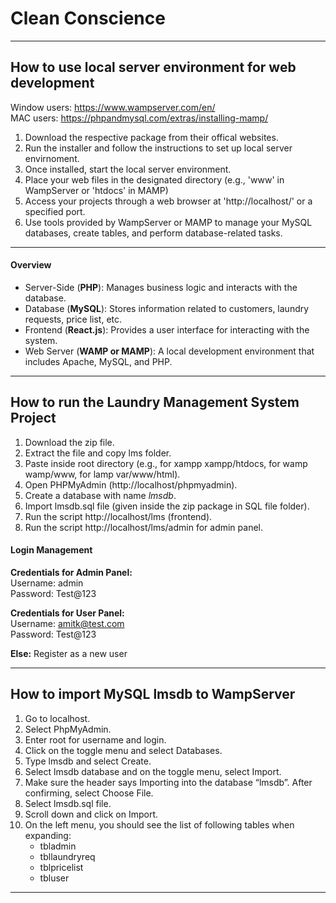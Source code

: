 # Clean Conscience

---
## How to use local server environment for web development

Window users: https://www.wampserver.com/en/ <br />
MAC users: https://phpandmysql.com/extras/installing-mamp/

1. Download the respective package from their offical websites.
2. Run the installer and follow the instructions to set up local server envirnoment. 
3. Once installed, start the local server environment. 
4. Place your web files in the designated directory (e.g., 'www' in WampServer or 'htdocs' in MAMP)
5. Access your projects through a web browser at 'http://localhost/' or a specified port.
6. Use tools provided by WampServer or MAMP to manage your MySQL databases, create tables, and perform database-related tasks. 

---
#### Overview

* Server-Side (**PHP**): Manages business logic and interacts with the database.
* Database (**MySQL**): Stores information related to customers, laundry requests, price list, etc.
* Frontend (**React.js**): Provides a user interface for interacting with the system.
* Web Server (**WAMP or MAMP**): A local development environment that includes Apache, MySQL, and PHP.

---
## How to run the Laundry Management System Project

1. Download the zip file.
2. Extract the file and copy lms folder.
3. Paste inside root directory (e.g., for xampp xampp/htdocs, for wamp wamp/www, for lamp var/www/html).
4. Open PHPMyAdmin (http://localhost/phpmyadmin).
5. Create a database with name *lmsdb*.
6. Import lmsdb.sql file (given inside the zip package in SQL file folder).
7. Run the script http://localhost/lms (frontend).
8. Run the script http://localhost/lms/admin for admin panel.

#### Login Management

**Credentials for Admin Panel:** <br />
Username: admin <br />
Password: Test@123 <br />

**Credentials for User Panel:** <br />
Username: amitk@test.com <br />
Password: Test@123 <br />

**Else:**
Register as a new user

---

## How to import MySQL lmsdb to WampServer

1. Go to localhost.
2. Select PhpMyAdmin.
3. Enter root for username and login.
4. Click on the toggle menu and select Databases.
5. Type lmsdb and select Create.
6. Select lmsdb database and on the toggle menu, select Import.
7. Make sure the header says Importing into the database “lmsdb”. After confirming, select Choose File.
8. Select lmsdb.sql file.
9. Scroll down and click on Import.
10. On the left menu, you should see the list of following tables when expanding:
    * tbladmin
    * tbllaundryreq
    * tblpricelist
    * tbluser

---
